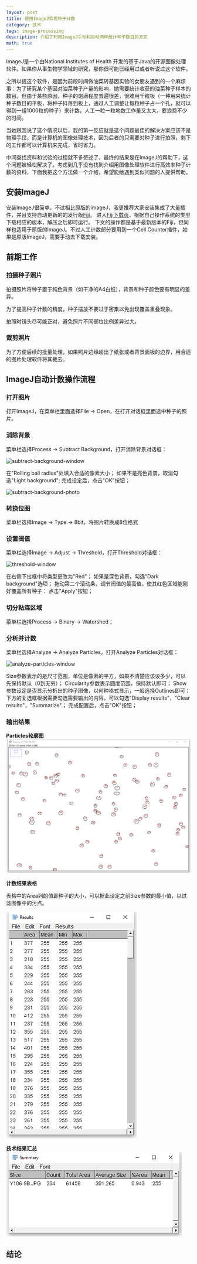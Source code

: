 ```yaml
---
layout: post
title: 使用ImageJ实现种子计数
category: 技术
tags: image-processing
description: 介绍了利用ImageJ手动和自动两种统计种子数目的方式
math: true
---
```


ImageJ是一个由National Institutes of Health
开发的基于Java的开源图像处理软件。如果你从事生物学领域的研究，那你很可能已经用过或者听说过这个软件。

之所以提这个软件，是因为前段时间做油菜转基因实验的女朋友遇到的一个麻烦事：为了研究某个基因对油菜种子产量的影响，她需要统计收获的油菜种子样本的数目。但由于某些原因，种子的饱满程度普遍很差，很难用千粒板（一种用来统计种子数目的平板，将种子抖落到板上，通过人工调整让每粒种子占一个孔，就可以得到一组1000粒的种子）来计数，人工一粒一粒地数工作量又太大，要浪费不少的时间。

当她跟我说了这个情况以后，我的第一反应就是这个问题最佳的解决方案应该不是物理手段，而是计算机的图像处理技术，因为后者的只需要对种子进行拍照，剩下的工作都可以计算机来完成，省时省力。

中间查找资料和试验的过程就不多赘述了，最终的结果是在ImageJ的帮助下，这个问题被轻松解决了。考虑到几乎没有找到介绍用图像处理软件进行高效率种子计数的资料，下面我把这个方法做一个介绍，希望能给遇到类似问题的人提供帮助。
<!-- more -->

## 安装ImageJ

安装ImageJ很简单，不过相比原版的imageJ，我更推荐大家安装集成了大量插件，并且支持自动更新的的发行版[Fiji](http://fiji.sc/)。
进入[Fiji下载页](http://fiji.sc/#download)，根据自己操作系统的类型下载相应的版本，解压之后即可运行。
下文的操作都是基于最新版本的Fiji，但同样也适用于原版的ImageJ。不过人工计数部分要用到一个Cell
Counter插件，如果是原版ImageJ，需要手动去下载安装。

## 前期工作

### 拍摄种子照片

拍摄照片将种子置于纯色背景（如干净的A4白纸），背景和种子颜色要有明显的差异。

为了提高种子计数的精度，种子摆放不要过于密集以免出现覆盖重叠现象。

拍照时镜头尽可能正对，避免照片不同部位比例差异过大。

### 裁剪照片

为了方便后续的批量处理，如果照片边缘超出了纸张或者背景面板的边界，用合适的图片处理软件将其裁去。

## ImageJ自动计数操作流程

### 打开图片

打开ImageJ，在菜单栏里面选择File -> Open，在打开对话框里面选中种子的照片。

### 消除背景

菜单栏选择Process -> Subtract
Background，打开消除背景对话框：

![subtract-background-window]()

在"Rolling ball radius"处填入合适的像素大小；
如果不是亮色背景，取消勾选"Light background";
完成设定后，点击"OK"按钮；

![subtract-background-photo]()

### 转换位图

菜单栏选择Image -> Type -> 8bit，将图片转换成8位格式

### 设置阀值

菜单栏选择Image -> Adjust -> Threshold，打开Threshold对话框：

![threshold-window]()

在右侧下拉框中将类型更改为"Red"；
如果是深色背景，勾选"Dark background"选项；
拖动第二个滚动条，调节阀值的最高值，使其红色区域能刚好覆盖所有种子：
点击"Apply"按钮；

### 切分粘连区域

菜单栏选择Process -> Binary -> Watershed；

### 分析并计数

菜单栏选择Analyze -> Analyze Particles，打开Analyze Particles对话框：

![analyze-particles-window]()

Size参数表示的是尺寸范围，单位是像素的平方，如果不清楚应该设多少，可以先保持默认（0到无穷）；
Circularity参数表示圆度范围，保持默认即可；
Show参数设定是否显示分析出的种子图像，以何种格式显示，一般选择Outlines即可；
下方的复选框根据需要勾选需要输出的内容，可以勾选"Display results"，"Clear
results"，"Summarize"；
完成配置后，点击"OK"按钮；

### 输出结果

**Particles轮廓图**
![particles-outlines-image](/res/img/2016-06-25-count-seeds-using-imagej/particles-outlines-image.png)

**计数结果表格**

表格中的Area列的值即种子的大小，可以据此设定之前Size参数的最小值，以过滤图像中的污点。

![results-table](/res/img/2016-06-25-count-seeds-using-imagej/results-table.png)

**技术结果汇总**
![results-summary](/res/img/2016-06-25-count-seeds-using-imagej/results-summary.png)

## 结论
